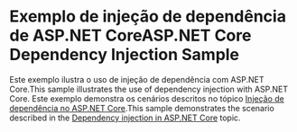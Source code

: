 # <a name="aspnet-core-dependency-injection-sample"></a><span data-ttu-id="6c1e1-101">Exemplo de injeção de dependência de ASP.NET Core</span><span class="sxs-lookup"><span data-stu-id="6c1e1-101">ASP.NET Core Dependency Injection Sample</span></span>

<span data-ttu-id="6c1e1-102">Este exemplo ilustra o uso de injeção de dependência com ASP.NET Core.</span><span class="sxs-lookup"><span data-stu-id="6c1e1-102">This sample illustrates the use of dependency injection with ASP.NET Core.</span></span> <span data-ttu-id="6c1e1-103">Este exemplo demonstra os cenários descritos no tópico [Injeção de dependência no ASP.NET Core](https://docs.microsoft.com/aspnet/core/fundamentals/dependency-injection).</span><span class="sxs-lookup"><span data-stu-id="6c1e1-103">This sample demonstrates the scenario described in the [Dependency injection in ASP.NET Core](https://docs.microsoft.com/aspnet/core/fundamentals/dependency-injection) topic.</span></span>
